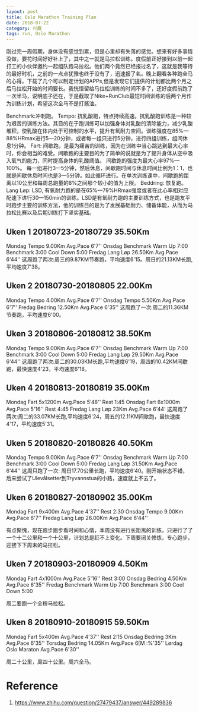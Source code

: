 ```yaml
---
layout: post
title: Oslo Marathon Training Plan
date: 2018-07-22
category: 兴趣
tags: run, Oslo Marathon
---
```

刚过完一周假期，身体没有感觉到累，但是心里却有失落的感觉。想来有好多事情没做，要花时间好好补上了，其中之一就是马拉松训练。度假前正好接到以前一起打工的小伙伴邀约一起组队跑马拉松。他们两个竟然已经报过名了，这就是我等待的最好时机，之前的一点点犹豫也终于没有了，迅速报了名。晚上翻看各种跑全马的心得，下载了几个可以制定计划的APPs,但是发现它们提供的计划都比两个月之后马拉松开始的时间要长。我恍悟留给马拉松训练的时间不多了，还好度假前跑了一次半马，说明底子还在，于是截取了Nike+RunClub最短时间训练的后两个月作为训练计划，希望这次全马不是打酱油。

Benchmark:冲刺跑。
Tempo: 抗乳酸跑，特点持续高速。抗乳酸跑训练是一种较为艰苦的训练方法。其目的在于跑训练可以加强身体对乳酸的清除能力，减少乳酸堆积，使乳酸在体内处于可控制的水平，提升有氧耐力空间。训练强度在85%—88%HRmax进行5—20分钟，或者每一组只进行5分钟，进行四组训练，组间休息1分钟。
Fart: 间歇跑，是最为痛苦的训练，因为在训练中当心跳达到最大心率时，你会相当的难受。间歇跑的主要目的为了简单的说就是为了提升身体从空中吸入氧气的能力，同时提高身体的乳酸阈值。 间歇跑的强度为最大心率97%—100%。 每一组进行3—5分钟，然后休息，间歇跑时间与休息时间比例为1：1，也就是间歇休息时间也是3—5分钟。如此循环进行。在单次训练课中，间歇跑的距离以10公里和每周总跑量的8%之间那个较小的值为上限。
Beddring: 恢复跑。
Lang Løp: LSD, 有氧耐力跑的是在65%—79%HRmax强度或者在此心率相对应配速下进行30—150min的训练。LSD是有氧耐力跑的主要训练方式，也是跑友平时跑步主要的训练方法，他的训练目的是为了发展基础耐力、储备体能，从而为马拉松比赛以及后期训练打下坚实基础。


## Uken 1 20180723-20180729 35.50Km
Mondag Tempo 9.00Km Avg.Pace 6'7''
Onsdag Benchmark Warm Up 7:00 Benchmark 3:00 Cool Down 5:00
Fredag Lang Løp 26.50Km Avg.Pace 6'44''
这周跑了两次:周三的9.87KM节奏跑，平均速度6'15。周日的21.13KM长跑,平均速度7'38。

## Uken 2 20180730-20180805 22.00Km
Mondag Tempo 4.00Km Avg.Pace 6'7''
Onsdag Tempo 5.50Km Avg.Pace 6'7''
Fredag Bedring 12.50Km Avg.Pace 6'35''
这周跑了一次:周二的11.36KM节奏跑，平均速度6'00。

## Uken 3 20180806-20180812 38.50Km
Mondag Tempo 9.00Km Avg.Pace 6'7''
Onsdag Benchmark Warm Up 7:00 Benchmark 3:00 Cool Down 5:00
Fredag Lang Løp 29.50Km Avg.Pace 6'44''
这周跑了两次:周二的30.03KM长跑,平均速度6'19，周四的10.42KM间歇跑，最快速度4'23，平均速度6'18。

## Uken 4 20180813-20180819 35.00Km
Mondag Fart 5x1200m Avg.Pace 5'48'' Rest 1:45
Onsdag Fart 6x1000m Avg.Pace 5'16'' Rest 4:45
Fredag Lang Løp 23Km Avg.Pace 6'44'
这周跑了两次:周二的33.07KM长跑,平均速度6'24，周五的12.11KM间歇跑，最快速度4'17，平均速度5'31。

## Uken 5 20180820-20180826 40.50Km
Mondag Tempo 9.00Km Avg.Pace 6'7''
Onsdag Benchmark Warm Up 7:00 Benchmark 3:00 Cool Down 5:00
Fredag Lang Løp 31.50Km Avg.Pace 6'44''
这周只跑了一次: 周日17.70公里长跑，平均速度6'40。刚开始状态不错，后来尝试了Ulevålsetter到Tryvannstua的小路，速度就上不去了。

## Uken 6 20180827-20180902 35.00Km
Mondag Fart 9x400m Avg.Pace 4'37'' Rest 2:30
Onsdag Tempo 9.00Km Avg.Pace 6'7''
Fredag Lang Løp 26.00Km Avg.Pace 6'44''

有点惭愧，现在跑步跑步看时间和心情，本周没有进行长距离的训练，只进行了了一个十二公里和一个十公里，计划总是赶不上变化。下周要闭关修炼，专心跑步，迎接下下周末的马拉松。

## Uken 7 20180903-20180909 4.50Km
Mondag Fart 4x1000m Avg.Pace 5'16'' Rest 3:00
Onsdag Bedring 4.50Km Avg.Pace 6'35''
Fredag Benchmark Warm Up 7:00 Benchmark 3:00 Cool Down 5:00

周二要跑一个全程马拉松。

## Uken 8 20180910-20180915 59.50Km
Mondag  Fart 5x400m Avg.Pace 4'37'' Rest 2:15
Onsdag  Bedring 3Km Avg.Pace 6'35''
Torsdag Bedring 14.05Km Avg.Pace 6[M :%'35''
Lørdag  Oslo Maraton Avg.Pace 6'30''

周二十公里，周四十公里。周六全马。

# Reference
1. https://www.zhihu.com/question/27479437/answer/449289836

